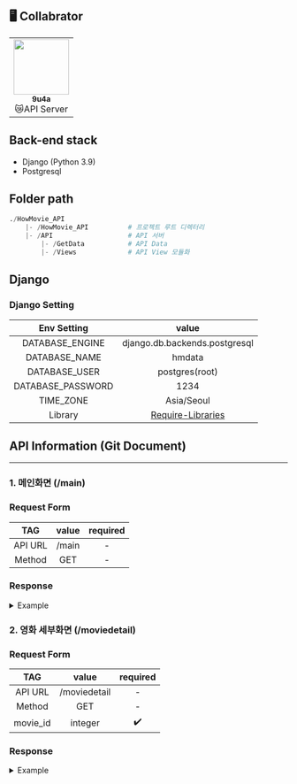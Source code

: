 ## 🖥️ Collabrator

<table>
  <tr>
    <td align="center"><a href="https://github.com/9u4a"><img src="https://avatars.githubusercontent.com/u/81855010?v=4" width="100px;" alt=""/><br /><sub><b>9u4a</b></sub></a><br />😿API Server</td>
  </tr>
</table>

## Back-end stack

- Django (Python 3.9)
- Postgresql

## Folder path

```py
./HowMovie_API
    |- /HowMovie_API          # 프로젝트 루트 디렉터리
    |- /API                   # API 서버
        |- /GetData           # API Data 
        |- /Views             # API View 모듈화
```

## Django

### Django Setting

|    Env Setting    |                                                  value                                                   |
| :---------------: | :------------------------------------------------------------------------------------------------------: |
|  DATABASE_ENGINE  |                                      django.db.backends.postgresql                                       |
|   DATABASE_NAME   |                                                 hmdata                                                  |
|   DATABASE_USER   |                                              postgres(root)                                              |
| DATABASE_PASSWORD |                                                   1234                                                   |
|     TIME_ZONE     |                                                Asia/Seoul                                                |
|      Library      | [Require-Libraries](https://github.com/9u4a/2022_Capstone-2_How_Movie/blob/feature/api/HowMovie_API/requirements.txt) |

## API Information (Git Document)

---

### 1. 메인화면 (/main)
### Request Form

|     TAG     |  value  | required |
| :---------: | :-----: | :------: |
|   API URL   |  /main  |    -     |
|   Method    |  GET   |    -     |

### Response 
<details><summary>Example</summary>

```yaml
{
    "result": [
        {
            "popular": [
                {
                    "id": 760161,
                    "title": "오펀: 천사의 탄생",
                    "poster_path": "/vKIhsEVEtLTwTkmLSDNi230Zr3Q.jpg",
                    "backdrop_path": "/5GA3vV1aWWHTSDO5eno8V5zDo8r.jpg"
                },
                {
                    "id": 642885,
                    "title": "호커스 포커스 2",
                    "poster_path": "/xpDdvIaTHn38F17pPseL1MQI05B.jpg",
                    "backdrop_path": "/iS9U3VHpPEjTWnwmW56CrBlpgLj.jpg"
                },
                {
                    "id": 985939,
                    "title": "폴: 600미터",
                    "poster_path": "/1OdA3gOq8N5KWwXsZhYVHbeyx8l.jpg",
                    "backdrop_path": "/hT3OqvzMqCQuJsUjZnQwA5NuxgK.jpg"
                },
            ]
        },
        {
            "toprated": [
                {
                    "id": 238,
                    "title": "대부",
                    "poster_path": "/cOwVs8eYA4G9ZQs7hIRSoiZr46Q.jpg",
                    "backdrop_path": "/rSPw7tgCH9c6NqICZef4kZjFOQ5.jpg"
                },
                {
                    "id": 278,
                    "title": "쇼생크 탈출",
                    "poster_path": "/oAt6OtpwYCdJI76AVtVKW1eorYx.jpg",
                    "backdrop_path": "/kXfqcdQKsToO0OUXHcrrNCHDBzO.jpg"
                },
                {
                    "id": 240,
                    "title": "대부 2",
                    "poster_path": "/cj9UsJEN5bNf6ZoF1BbKjKN81hc.jpg",
                    "backdrop_path": "/kGzFbGhp99zva6oZODW5atUtnqi.jpg"
                },
            ]
        },
        {
            "nowplaying": [
                {
                    "id": 760161,
                    "title": "오펀: 천사의 탄생",
                    "poster_path": "/vKIhsEVEtLTwTkmLSDNi230Zr3Q.jpg",
                    "backdrop_path": "/5GA3vV1aWWHTSDO5eno8V5zDo8r.jpg"
                },
                {
                    "id": 985939,
                    "title": "폴: 600미터",
                    "poster_path": "/1OdA3gOq8N5KWwXsZhYVHbeyx8l.jpg",
                    "backdrop_path": "/hT3OqvzMqCQuJsUjZnQwA5NuxgK.jpg"
                },
                {
                    "id": 718930,
                    "title": "불릿 트레인",
                    "poster_path": "/msh4N8dxHk4FeEPZ8VBqHQFQYjI.jpg",
                    "backdrop_path": "/83oeqwN64WtafGoITvsOzjKIQaM.jpg"
                },
            ]
        },
        {
            "upcoming": [
                {
                    "id": 985939,
                    "title": "폴: 600미터",
                    "poster_path": "/1OdA3gOq8N5KWwXsZhYVHbeyx8l.jpg",
                    "backdrop_path": "/hT3OqvzMqCQuJsUjZnQwA5NuxgK.jpg"
                },
                {
                    "id": 717728,
                    "title": "Jeepers Creepers: Reborn",
                    "poster_path": "/aGBuiirBIQ7o64FmJxO53eYDuro.jpg",
                    "backdrop_path": "/tIX6j3NzadlwGcJ52nuWdmtOQkg.jpg"
                },
                {
                    "id": 436270,
                    "title": "블랙 아담",
                    "poster_path": "/mEdMHGy1FfCUc7PskFO0tibm8jp.jpg",
                    "backdrop_path": "/grATqZhXqK9wN7nH0BzjVIgatZD.jpg"
                },
            ]
        }
    ]
}
```
</details>

### 2. 영화 세부화면 (/moviedetail)
### Request Form

|     TAG     |  value  | required |
| :---------: | :-----: | :------: |
|   API URL   |  /moviedetail  |    -     |
|   Method    |  GET   |    -     |
|   movie_id    |  integer   |    ✔️     |

### Response 
<details><summary>Example</summary>


### Response example
```yaml
{
   "result": [
        {
            "detail": [
                {
                    "genres": [
                        {
                            "id": 12,
                            "name": "모험"
                        },
                        {
                            "id": 28,
                            "name": "액션"
                        },
                        {
                            "id": 878,
                            "name": "SF"
                        }
                    ],
                    "title": "어벤져스: 인피니티 워",
                    "overview": "타노스는 6개의 인피니티 스톤을 획득해 신으로 군림하려 한다. 그것은 곧 인류의 절반을 학살해 우주의 균형을 맞추겠다는 뜻. 타노스는 닥터 스트레인지가 소유한 타임 스톤, 비전의 이마에 박혀 있는 마인드 스톤을 차지하기 위해 지구를 침략한다. 아이언맨과 스파이더맨은 가디언즈 오브 갤럭시의 멤버들과 타노스를 상대한다. 지구에선 캡틴 아메리카, 완다, 블랙 위도우, 블랙 팬서 등이 비전을 지키기 위해 뭉친다.",
                    "poster_path": "/kmP6viwzcEkZeoi1LaVcQemcvZh.jpg",
                    "backdrop_path": "/mDfJG3LC3Dqb67AZ52x3Z0jU0uB.jpg",
                    "release_date": "2018-04-25",
                    "vote_average": 8.266,
                    "vote_count": 25521,
                    "status": "Released",
                    "runtime": 149,
                    "tagline": "영화의 역사를 뒤바꿀 마블의 클라이맥스!",
                    "video": [
                        {
                            "video": "tgManNfbva0"
                        },
                        {
                            "video": "HEZknwJoW9Q"
                        },
                        {
                            "video": "F0kvfk1ghjA"
                        },
                        {
                            "video": "Y9FrN6chs3U"
                        },
                        {
                            "video": "xUDhdCsLkjU"
                        }
                    ]
                }
            ]
        },
        {
            "credit": [
                {
                    "id": 3223,
                    "name": "Robert Downey Jr.",
                    "gender": 2,
                    "character": "Tony Stark / Iron Man",
                    "profile_path": "/im9SAqJPZKEbVZGmjXuLI4O7RvM.jpg",
                    "popularity": 46.253
                },
                {
                    "id": 74568,
                    "name": "Chris Hemsworth",
                    "gender": 2,
                    "character": "Thor Odinson",
                    "profile_path": "/jpurJ9jAcLCYjgHHfYF32m3zJYm.jpg",
                    "popularity": 107.186
                },
                {
                    "id": 103,
                    "name": "Mark Ruffalo",
                    "gender": 2,
                    "character": "Bruce Banner / Hulk",
                    "profile_path": "/6LL1n6NvLpiEfu3trtsUI9VJcbV.jpg",
                    "popularity": 32.825
                },
                {
                    "id": 16828,
                    "name": "Chris Evans",
                    "gender": 2,
                    "character": "Steve Rogers / Captain America",
                    "profile_path": "/3bOGNsHlrswhyW79uvIHH1V43JI.jpg",
                    "popularity": 67.683
                },
            ]
        }
    ]
}    
```
